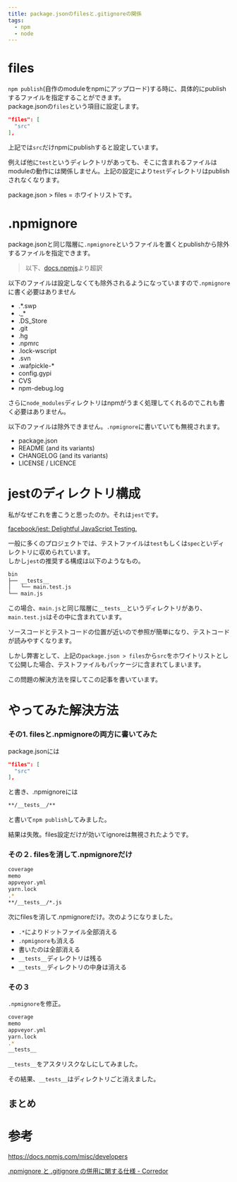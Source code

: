 ```yaml
---
title: package.jsonのfilesと.gitignoreの関係
tags:
  - npm
  - node
---
```



files
===

`npm publish`(自作のmoduleをnpmにアップロード)する時に、具体的にpublishするファイルを指定することができます。  
package.jsonの`files`という項目に設定します。

```json
"files": [
  "src"
],
```
上記では`src`だけnpmにpublishすると設定しています。

例えば他に`test`というディレクトリがあっても、そこに含まれるファイルはmoduleの動作には関係しません。上記の設定により`test`ディレクトリはpublishされなくなります。

package.json > files = ホワイトリストです。

.npmignore
===

package.jsonと同じ階層に`.npmignore`というファイルを置くとpublishから除外するファイルを指定できます。




> 以下、[docs\.npmjs](https://docs.npmjs.com/misc/developers)より超訳

以下のファイルは設定しなくても除外されるようになっていますので`.npmignore`に書く必要はありません

- .*.swp
- ._*
- .DS_Store
- .git
- .hg
- .npmrc
- .lock-wscript
- .svn
- .wafpickle-*
- config.gypi
- CVS
- npm-debug.log

さらに`node_modules`ディレクトリはnpmがうまく処理してくれるのでこれも書く必要はありません。

以下のファイルは除外できません。`.npmignore`に書いていても無視されます。

- package.json
- README (and its variants)
- CHANGELOG (and its variants)
- LICENSE / LICENCE


jestのディレクトリ構成
===

私がなぜこれを書こうと思ったのか。それは`jest`です。

[facebook/jest: Delightful JavaScript Testing\.](https://github.com/facebook/jest)

一般に多くのプロジェクトでは、テストファイルは`test`もしくは`spec`といディレクトリに収められています。  
しかし`jest`の推奨する構成は以下のようなもの。

```sh
bin
├── __tests__
│   └── main.test.js
└── main.js
```

この場合、`main.js`と同じ階層に`__tests__`というディレクトリがあり、`main.test.js`はその中に含まれています。

ソースコードとテストコードの位置が近いので参照が簡単になり、テストコードが読みやすくなります。

しかし弊害として、上記の`package.json > files`から`src`をホワイトリストとして公開した場合、テストファイルもパッケージに含まれてしまいます。

この問題の解決方法を探してこの記事を書いています。

やってみた解決方法
===

### その1. filesと.npmignoreの両方に書いてみた

package.jsonには
```json
"files": [
  "src"
],
```

と書き、.npmignoreには

```sh
**/__tests__/**
```

と書いて`npm publish`してみました。

結果は失敗。files設定だけが効いてignoreは無視されたようです。

### その２. filesを消して.npmignoreだけ

```sh
coverage
memo
appveyor.yml
yarn.lock
.*
**/__tests__/*.js
```

次にfilesを消して.npmignoreだけ。次のようになりました。

- `.*`によりドットファイル全部消える
- `.npmignore`も消える
- 書いたのは全部消える
- `__tests__`ディレクトリは残る
- `__tests__`ディレクトリの中身は消える

### その３

`.npmignore`を修正。


```sh
coverage
memo
appveyor.yml
yarn.lock
.*
__tests__
```

`__tests__`をアスタリスクなしにしてみました。

その結果、`__tests__`はディレクトリごと消えました。

## まとめ




参考
===

[https://docs\.npmjs\.com/misc/developers](https://docs.npmjs.com/misc/developers)

[\.npmignore と \.gitignore の併用に関する仕様 \- Corredor](http://neos21.hatenablog.com/entry/2018/01/05/080000)

